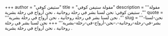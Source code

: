 +++
author = "ستيفن كوفي"
title = "مقولة ستيفن كوفي"
description = '''مقولة ستيفن كوفي: نحن لسنا بشر في رحلة روحانية ، نحن أرواح في رحلة بشرية .'''
quote = '''نحن لسنا بشر في رحلة روحانية ، نحن أرواح في رحلة بشرية .'''
slug = '''نحن-لسنا-بشر-في-رحلة-روحانية-،-نحن-أرواح-في-رحلة-بشرية'''
+++
نحن لسنا بشر في رحلة روحانية ، نحن أرواح في رحلة بشرية .
